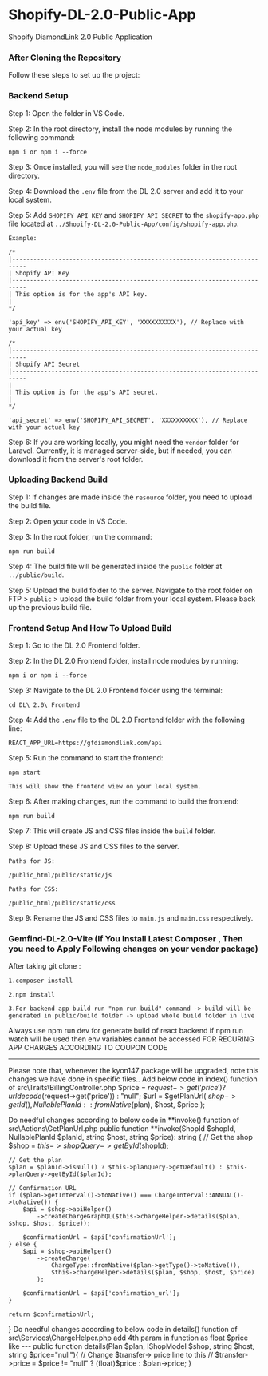 # Shopify-DL-2.0-Public-App
Shopify DiamondLink 2.0 Public Application



### After Cloning the Repository

Follow these steps to set up the project:

### Backend Setup

Step 1: Open the folder in VS Code.

Step 2: In the root directory, install the node modules by running the following command:

	npm i or npm i --force

Step 3: Once installed, you will see the `node_modules` folder in the root directory.

Step 4: Download the `.env` file from the DL 2.0 server and add it to your local system.

Step 5: Add `SHOPIFY_API_KEY` and `SHOPIFY_API_SECRET` to the `shopify-app.php` file located at `../Shopify-DL-2.0-Public-App/config/shopify-app.php`.

	Example:

	/*
	|--------------------------------------------------------------------------
	| Shopify API Key
	|--------------------------------------------------------------------------
	| This option is for the app's API key.
	|
	*/

	'api_key' => env('SHOPIFY_API_KEY', 'XXXXXXXXXX'), // Replace with your actual key

	/*
	|--------------------------------------------------------------------------
	| Shopify API Secret
	|--------------------------------------------------------------------------
	|
	| This option is for the app's API secret.
	|
	*/

	'api_secret' => env('SHOPIFY_API_SECRET', 'XXXXXXXXXX'), // Replace with your actual key

Step 6: If you are working locally, you might need the `vendor` folder for Laravel. Currently, it is managed server-side, but if needed, you can download it from the server's root folder.



### Uploading Backend Build

Step 1: If changes are made inside the `resource` folder, you need to upload the build file.

Step 2: Open your code in VS Code.

Step 3: In the root folder, run the command:

	npm run build

Step 4: The build file will be generated inside the `public` folder at `../public/build`.

Step 5: Upload the build folder to the server. Navigate to the root folder on FTP > `public` > upload the build folder from your local system. Please back up the previous build file.



### Frontend Setup And How To Upload Build

Step 1: Go to the DL 2.0 Frontend folder.

Step 2: In the DL 2.0 Frontend folder, install node modules by running:

	npm i or npm i --force

Step 3: Navigate to the DL 2.0 Frontend folder using the terminal:

	cd DL\ 2.0\ Frontend

Step 4: Add the `.env` file to the DL 2.0 Frontend folder with the following line:

	REACT_APP_URL=https://gfdiamondlink.com/api

Step 5: Run the command to start the frontend:

	npm start

	This will show the frontend view on your local system.

Step 6: After making changes, run the command to build the frontend:

	npm run build

Step 7: This will create JS and CSS files inside the `build` folder.

Step 8: Upload these JS and CSS files to the server.

	Paths for JS:

	/public_html/public/static/js

	Paths for CSS:

	/public_html/public/static/css

Step 9: Rename the JS and CSS files to `main.js` and `main.css` respectively.

### Gemfind-DL-2.0-Vite (If You Install Latest Composer , Then you need to Apply Following changes on your vendor package)

After taking git clone :

    1.composer install

    2.npm install

    3.For backend app build run "npm run build" command -> build will be generated in public/build folder -> upload whole build folder in live

Always use npm run dev for generate build of react backend
if npm run watch will be used then env variables cannot be accessed
FOR RECURING APP CHARGES ACCORDING TO COUPON CODE

---

Please note that, whenever the kyon147 package will be upgraded, note this changes we have done in specific files..
Add below code in index() function of src\Traits\BillingController.php
$price = $request->get('price') ? urldecode($request->get('price')) : "null"; $url = $getPlanUrl( $shop->getId(), NullablePlanId::fromNative($plan), $host, $price );

Do needful changes according to below code in **invoke() function of src\Actions\GetPlanUrl.php
public function **invoke(ShopId $shopId, NullablePlanId $planId, string $host, string $price): string { // Get the shop $shop = $this->shopQuery->getById($shopId);

    // Get the plan
    $plan = $planId->isNull() ? $this->planQuery->getDefault() : $this->planQuery->getById($planId);

    // Confirmation URL
    if ($plan->getInterval()->toNative() === ChargeInterval::ANNUAL()->toNative()) {
        $api = $shop->apiHelper()
            ->createChargeGraphQL($this->chargeHelper->details($plan, $shop, $host, $price));

        $confirmationUrl = $api['confirmationUrl'];
    } else {
        $api = $shop->apiHelper()
            ->createCharge(
                ChargeType::fromNative($plan->getType()->toNative()),
                $this->chargeHelper->details($plan, $shop, $host, $price)
            );

        $confirmationUrl = $api['confirmation_url'];
    }

    return $confirmationUrl;

}
Do needful changes according to below code in details() function of src\Services\ChargeHelper.php
add 4th param in function as float $price like --- public function details(Plan $plan, IShopModel $shop, string $host, string $price="null"){ // Change $transfer-> price line to this // $transfer->price = $price != "null" ? (float)$price : $plan->price; }



